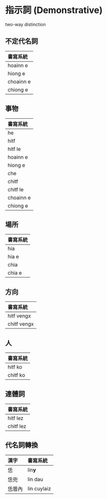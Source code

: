 # 指示詞 (Demonstrative)

two-way distinction

## 不定代名詞

| 書寫系統 |
| :--- |
| hoainn e |
| hiong e |
| choainn e |
| chiong e |

## 事物

| 書寫系統 |
| :--- |
| he |
| hitf |
| hitf le |
| hoainn e |
| hiong e |
| che |
| chitf |
| chitf le |
| choainn e |
| chiong e |

## 場所

| 書寫系統 |
| :--- |
| hia |
| hia e |
| chia |
| chia e |

## 方向

| 書寫系統 |
| :--- |
| hitf vengx |
| chitf vengx |

## 人

| 書寫系統 |
| :--- |
| hitf ko |
| chitf ko |

## 連體詞

| 書寫系統 |
| :--- |
| hitf lez |
| chitf lez |

## 代名詞轉換

| 漢字 | 書寫系統 |
| :--- | :--- |
| 恁 | lin**y** |
| 恁兜 | lin dau |
| 恁厝內 | lin cuylaiz |
